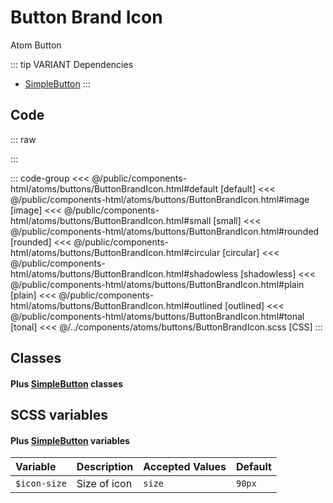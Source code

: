 # Button Brand Icon 
<Badge type="tip">Atom</Badge> <Badge type="info">Button</Badge>

::: tip VARIANT Dependencies
- [SimpleButton](/atoms/buttons/SimpleButton)
:::

## Code

::: raw
<div class="dev-section">
    <!--@include: ../../public/components-html/atoms/buttons/ButtonBrandIcon.html -->
</div>
:::

::: code-group
<<< @/public/components-html/atoms/buttons/ButtonBrandIcon.html#default [default]
<<< @/public/components-html/atoms/buttons/ButtonBrandIcon.html#image [image]
<<< @/public/components-html/atoms/buttons/ButtonBrandIcon.html#small [small]
<<< @/public/components-html/atoms/buttons/ButtonBrandIcon.html#rounded [rounded]
<<< @/public/components-html/atoms/buttons/ButtonBrandIcon.html#circular [circular]
<<< @/public/components-html/atoms/buttons/ButtonBrandIcon.html#shadowless [shadowless]
<<< @/public/components-html/atoms/buttons/ButtonBrandIcon.html#plain [plain]
<<< @/public/components-html/atoms/buttons/ButtonBrandIcon.html#outlined [outlined]
<<< @/public/components-html/atoms/buttons/ButtonBrandIcon.html#tonal [tonal]
<<< @/../components/atoms/buttons/ButtonBrandIcon.scss [CSS]
:::


## Classes
#### Plus [SimpleButton](/atoms/buttons/SimpleButton) classes

## SCSS variables
#### Plus [SimpleButton](/atoms/buttons/SimpleButton) variables

| Variable                | Description                                    | Accepted Values | Default                      |
|:------------------------|:-----------------------------------------------|:----------------|:-----------------------------|
| `$icon-size`            | Size of icon                                   | `size`          | `90px`                       |

<style lang="scss">
@use "docs/theme.scss" as theme;
@use "components/atoms/buttons/ButtonBrandIcon.scss" as * with (
    $color: theme.$primary-color,
);
</style>